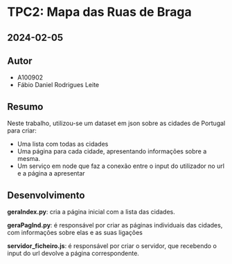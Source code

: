 # TPC2: Mapa das Ruas de Braga

## 2024-02-05

## Autor
- A100902
- Fábio Daniel Rodrigues Leite

## Resumo
    
Neste trabalho, utilizou-se um dataset em json sobre as cidades de Portugal para criar:
- Uma lista com todas as cidades
- Uma página para cada cidade, apresentando informações sobre a mesma.
- Um serviço em node que faz a conexão entre o input do utilizador no url e a página a apresentar

## Desenvolvimento

**geraIndex.py**: cria a página inicial com a lista das cidades.

**geraPagInd.py**: é responsável por criar as páginas individuais das cidades, com informações sobre elas e as suas ligações

**servidor_ficheiro.js**: é responsável por criar o servidor, que recebendo o input do url devolve a página correspondente.
